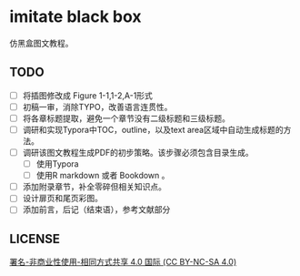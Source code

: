 # imitate black box
仿黑盒图文教程。

## TODO
- [ ] 将插图修改成 Figure 1-1,1-2,A-1形式
- [ ] 初稿一审，消除TYPO，改善语言连贯性。
- [ ] 将各章标题提取，避免一个章节没有二级标题和三级标题。
- [ ] 调研和实现Typora中TOC，outline，以及text area区域中自动生成标题的方法。
- [ ] 调研该图文教程生成PDF的初步策略。该步骤必须包含目录生成。
   - [ ] 使用Typora
   - [ ] 使用R markdown 或者 Bookdown 。
- [ ] 添加附录章节，补全零碎但相关知识点。
- [ ] 设计扉页和尾页彩图。
- [ ] 添加前言，后记（结束语），参考文献部分

## LICENSE
[署名-非商业性使用-相同方式共享 4.0 国际 (CC BY-NC-SA 4.0)](https://creativecommons.org/licenses/by-nc-sa/4.0/deed.zh)

